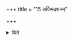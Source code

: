 +++
title = "15 सर्पिष्मदशनम्"

+++

<details><summary>थिते</summary>

15. The food (of the sacrificer and his wife) should consist of ghee.  
</details>
